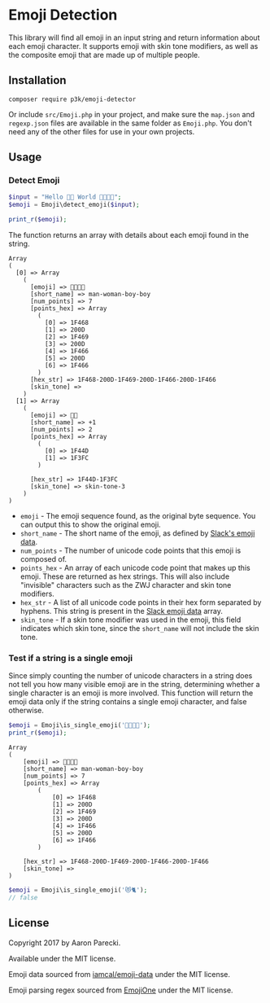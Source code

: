 Emoji Detection
===============

This library will find all emoji in an input string and return information about each emoji character. It supports emoji with skin tone modifiers, as well as the composite emoji that are made up of multiple people.

Installation
------------

```
composer require p3k/emoji-detector
```

Or include `src/Emoji.php` in your project, and make sure the `map.json` and `regexp.json` files are available in the same folder as `Emoji.php`. You don't need any of the other files for use in your own projects.

Usage
-----

### Detect Emoji

```php
$input = "Hello 👍🏼 World 👨‍👩‍👦‍👦";
$emoji = Emoji\detect_emoji($input);

print_r($emoji);
```

The function returns an array with details about each emoji found in the string.

```
Array
(
  [0] => Array
    (
      [emoji] => 👨‍👩‍👦‍👦
      [short_name] => man-woman-boy-boy
      [num_points] => 7
      [points_hex] => Array
        (
          [0] => 1F468
          [1] => 200D
          [2] => 1F469
          [3] => 200D
          [4] => 1F466
          [5] => 200D
          [6] => 1F466
        )
      [hex_str] => 1F468-200D-1F469-200D-1F466-200D-1F466
      [skin_tone] =>
    )
  [1] => Array
    (
      [emoji] => 👍🏼
      [short_name] => +1
      [num_points] => 2
      [points_hex] => Array
        (
          [0] => 1F44D
          [1] => 1F3FC
        )

      [hex_str] => 1F44D-1F3FC
      [skin_tone] => skin-tone-3
    )
)
```

* `emoji` - The emoji sequence found, as the original byte sequence. You can output this to show the original emoji.
* `short_name` - The short name of the emoji, as defined by [Slack's emoji data](https://github.com/iamcal/emoji-data).
* `num_points` - The number of unicode code points that this emoji is composed of.
* `points_hex` - An array of each unicode code point that makes up this emoji. These are returned as hex strings. This will also include "invisible" characters such as the ZWJ character and skin tone modifiers.
* `hex_str` - A list of all unicode code points in their hex form separated by hyphens. This string is present in the [Slack emoji data](https://github.com/iamcal/emoji-data) array.
* `skin_tone` - If a skin tone modifier was used in the emoji, this field indicates which skin tone, since the `short_name` will not include the skin tone.


### Test if a string is a single emoji

Since simply counting the number of unicode characters in a string does not tell you how many visible emoji are in the string, determining whether a single character is an emoji is more involved. This function will return the emoji data only if the string contains a single emoji character, and false otherwise.

```php
$emoji = Emoji\is_single_emoji('👨‍👩‍👦‍👦');
print_r($emoji);
```

```
Array
(
    [emoji] => 👨‍👩‍👦‍👦
    [short_name] => man-woman-boy-boy
    [num_points] => 7
    [points_hex] => Array
        (
            [0] => 1F468
            [1] => 200D
            [2] => 1F469
            [3] => 200D
            [4] => 1F466
            [5] => 200D
            [6] => 1F466
        )

    [hex_str] => 1F468-200D-1F469-200D-1F466-200D-1F466
    [skin_tone] =>
)
```

```php
$emoji = Emoji\is_single_emoji('😻🐈');
// false
```


License
-------

Copyright 2017 by Aaron Parecki.

Available under the MIT license.

Emoji data sourced from [iamcal/emoji-data](https://github.com/iamcal/emoji-data) under the MIT license.

Emoji parsing regex sourced from [EmojiOne](https://github.com/Ranks/emojione) under the MIT license.

